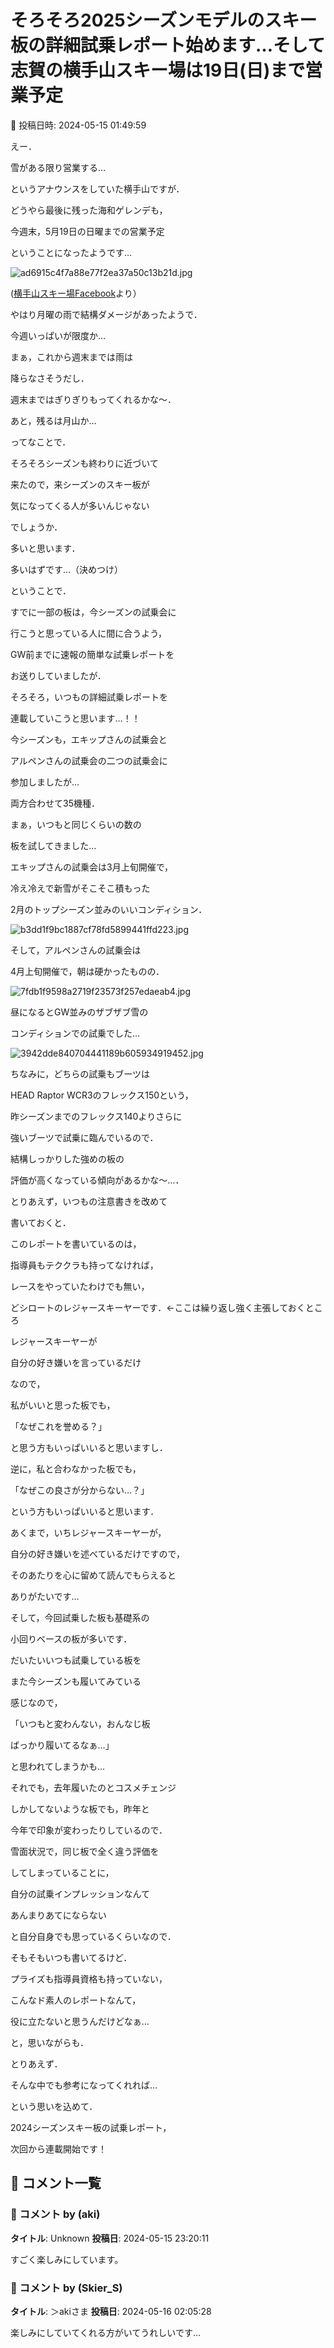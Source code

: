 # そろそろ2025シーズンモデルのスキー板の詳細試乗レポート始めます…そして志賀の横手山スキー場は19日(日)まで営業予定

📅 投稿日時: 2024-05-15 01:49:59

えー．


雪がある限り営業する…


というアナウンスをしていた横手山ですが．


どうやら最後に残った海和ゲレンデも，


今週末，5月19日の日曜までの営業予定


ということになったようです…







![ad6915c4f7a88e77f2ea37a50c13b21d.jpg](images/ad6915c4f7a88e77f2ea37a50c13b21d.jpg)




([横手山スキー場Facebook](https://www.facebook.com/yokoteyama2307/posts/pfbid02fYT3SsaMPnSx3jvtA2Zjy7onLvq5T7X49QSxEHGkPRPE8hesrcVaWg99YJVxkHzhl)より）





やはり月曜の雨で結構ダメージがあったようで．


今週いっぱいが限度か…





まぁ，これから週末までは雨は


降らなさそうだし．


週末まではぎりぎりもってくれるかな～．





あと，残るは月山か…





ってなことで．


そろそろシーズンも終わりに近づいて


来たので，来シーズンのスキー板が


気になってくる人が多いんじゃない


でしょうか．


多いと思います．


多いはずです…（決めつけ）





ということで．


すでに一部の板は，今シーズンの試乗会に


行こうと思っている人に間に合うよう，


GW前までに速報の簡単な試乗レポートを


お送りしていましたが．





そろそろ，いつもの詳細試乗レポートを


連載していこうと思います…！！





今シーズンも，エキップさんの試乗会と


アルペンさんの試乗会の二つの試乗会に


参加しましたが…


両方合わせて35機種．


まぁ，いつもと同じくらいの数の


板を試してきました…





エキップさんの試乗会は3月上旬開催で，


冷え冷えで新雪がそこそこ積もった


2月のトップシーズン並みのいいコンディション．




![b3dd1f9bc1887cf78fd5899441ffd223.jpg](images/b3dd1f9bc1887cf78fd5899441ffd223.jpg)







そして，アルペンさんの試乗会は


4月上旬開催で，朝は硬かったものの．




![7fdb1f9598a2719f23573f257edaeab4.jpg](images/7fdb1f9598a2719f23573f257edaeab4.jpg)







昼になるとGW並みのザブザブ雪の


コンディションでの試乗でした…




![3942dde840704441189b605934919452.jpg](images/3942dde840704441189b605934919452.jpg)







ちなみに，どちらの試乗もブーツは


HEAD Raptor WCR3のフレックス150という，


昨シーズンまでのフレックス140よりさらに


強いブーツで試乗に臨んでいるので．


結構しっかりした強めの板の


評価が高くなっている傾向があるかな～…．





とりあえず，いつもの注意書きを改めて


書いておくと．





このレポートを書いているのは，


指導員もテククラも持ってなければ，


レースをやっていたわけでも無い，


どシロートのレジャースキーヤーです．←ここは繰り返し強く主張しておくところ





レジャースキーヤーが


自分の好き嫌いを言っているだけ


なので，


私がいいと思った板でも，


「なぜこれを誉める？」


と思う方もいっぱいいると思いますし．


逆に，私と合わなかった板でも，


「なぜこの良さが分からない…？」


という方もいっぱいいると思います．


あくまで，いちレジャースキーヤーが，


自分の好き嫌いを述べているだけですので，


そのあたりを心に留めて読んでもらえると


ありがたいです…





そして，今回試乗した板も基礎系の


小回りベースの板が多いです．


だいたいいつも試乗している板を


また今シーズンも履いてみている


感じなので，


「いつもと変わんない，おんなじ板


ばっかり履いてるなぁ…」


と思われてしまうかも…





それでも，去年履いたのとコスメチェンジ


しかしてないような板でも，昨年と


今年で印象が変わったりしているので．


雪面状況で，同じ板で全く違う評価を


してしまっていることに，


自分の試乗インプレッションなんて


あんまりあてにならない


と自分自身でも思っているくらいなので．





そもそもいつも書いてるけど．


プライズも指導員資格も持っていない，


こんなド素人のレポートなんて，


役に立たないと思うんだけどなぁ…


と，思いながらも．





とりあえず．


そんな中でも参考になってくれれば…


という思いを込めて．


2024シーズンスキー板の試乗レポート，


次回から連載開始です！

## 💬 コメント一覧

### 💬 コメント by (aki)
**タイトル**: Unknown
**投稿日**: 2024-05-15 23:20:11

すごく楽しみにしています。

### 💬 コメント by (Skier_S)
**タイトル**: ＞akiさま
**投稿日**: 2024-05-16 02:05:28

楽しみにしていてくれる方がいてうれしいです…

